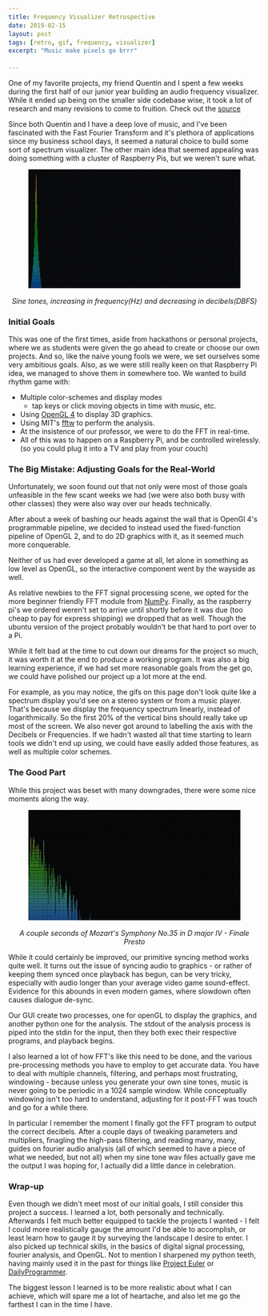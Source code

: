 ```yaml
---
title: Frequency Visualizer Retrospective
date: 2019-02-15
layout: post
tags: [retro, gif, frequency, visualizer]
excerpt: "Music make pixels go brrr"

---
```

One of my favorite projects, my friend Quentin and I spent a few weeks
during the first half of our junior year building an audio frequency visualizer. While it ended up
being on the smaller side codebase wise, it took a lot of research and 
many revisions to come to fruition. Check out the [source](https://github.com/TimtheStew/AudioSpectrumVisualizer)

Since both Quentin and I have a deep love of music, and I've been fascinated
with the Fast Fourier Transform and it's plethora of applications since my 
business school days, it seemed a natural choice to build some sort of spectrum
visualizer. The other main idea that seemed appealing was doing something with a cluster 
of Raspberry Pis, but we weren't sure what.

<figure>
	<a href="/assets\img\sine-tones.gif"><img src="/assets\img\sine-tones.gif"></a>
</figure>
<p align=center>
    <cite> Sine tones, increasing in frequency(Hz) and decreasing in decibels(DBFS) </cite>
</p>

### Initial Goals
This was one of the first times, aside from hackathons or personal projects,
where we as students were given the go ahead to create or choose our own 
projects. And so, like the naive young fools we were, we set ourselves some
very ambitious goals. Also, as we were still really keen on that Raspberry Pi 
idea, we managed to shove them in somewhere too. We wanted to build rhythm game with:
- Multiple color-schemes and display modes
    - tap keys or click moving objects in time with music, etc.
- Using [OpenGL 4](https://www.khronos.org/registry/OpenGL-Refpages/gl4/) to display 3D graphics.
- Using MIT's [fftw](http://www.fftw.org/) to perform the analysis.
- At the insistence of our professor, we were to do the FFT in real-time.
- All of this was to happen on a Raspberry Pi, and be controlled wirelessly. (so you could
plug it into a TV and play from your couch)

### The Big Mistake: Adjusting Goals for the Real-World 
Unfortunately, we soon found out that not only were most of those goals unfeasible in
the few scant weeks we had (we were also both busy with other classes) they were also way 
over our heads technically. 

After about a week of bashing our heads against the wall that is OpenGl 4's programmable pipeline,
we decided to instead used the fixed-function pipeline of OpenGL 2, and to do 2D graphics with it, as
it seemed much more conquerable.  

Neither of us had ever
developed a game at all, let alone in something as low level as OpenGL, so the interactive
component went by the wayside as well. 

As relative newbies to the FFT signal processing scene, we opted
for the more beginner friendly FFT module from [NumPy](https://docs.scipy.org/doc/numpy/reference/routines.fft.html). 
Finally, as the raspberry pi's we ordered weren't set to arrive until shortly 
before it was due (too cheap to pay for express shipping) we dropped that as well. Though the
ubuntu version of the project probably wouldn't be that hard to port over to a Pi.

While it felt bad at the time to cut down our dreams for the project so much, it was worth it at 
the end to produce a working program. It was also a big learning experience, if we had set more 
reasonable goals from the get go, we could have polished our project up a lot more at the end.

For example, as you may notice, the gifs on this page don't look quite like a spectrum display you'd
see on a stereo system or from a music player. That's because we display the frequency spectrum
linearly, instead of logarithmically. So the first 20% of the vertical bins should really take up most
of the screen. We also never got around to labelling the axis with the Decibels or Frequencies. If we hadn't 
wasted all that time starting to learn tools we didn't end up using, we could have easily added
those features, as well as multiple color schemes. 

### The Good Part
While this project was beset with many downgrades, there were some nice moments along the way.

<figure>
	<a href="/assets\img\mozart-violin-final.gif"><img src="/assets\img\mozart-violin-final.gif"></a>
</figure>
<p align=center>
    <cite> A couple seconds of Mozart's Symphony No.35 in D major IV - Finale Presto </cite>
</p>
While it could certainly be improved, our primitive syncing method works quite well. It turns out
the issue of syncing audio to graphics - or rather of keeping them synced once playback has begun, can be
very tricky, especially with audio longer than your average video game sound-effect. Evidence for this abounds in even 
modern games, where slowdown often causes dialogue de-sync. 

Our GUI create two processes,
one for openGL to display the graphics, and another python one for the analysis. The stdout of the analysis
process is piped into the stdin for the input, then they both exec their respective programs, and playback 
begins. 

I also learned a lot of how FFT's like this need to be done, and the various pre-processing methods 
you have to employ to get accurate data. You have to deal with multiple channels, filtering, and perhaps
most frustrating, windowing - because unless you generate your own sine tones, music is never going to
be periodic in a 1024 sample window. While conceptually windowing isn't too hard to understand, adjusting 
for it post-FFT was touch and go for a while there.

In particular I remember the moment I finally got the FFT program to output the correct decibels.
After a couple days of tweaking parameters and multipliers, finagling the high-pass filtering, and reading many,
many, guides on fourier audio analysis (all of which seemed to have a piece of what we needed, but not all) 
when my sine tone wav files actually gave me the output I was hoping for, I actually did a little
dance in celebration. 

### Wrap-up
Even though we didn't meet most of our initial goals, I still consider this project a success. I learned a lot,
both personally and technically. Afterwards I felt much better equipped to tackle the projects I wanted - I felt 
I could more realistically gauge the amount I'd be able to accomplish, or least learn how to gauge it by surveying
the landscape I desire to enter. I also picked up technical skills, in the basics of digital signal processing,
fourier analysis, and OpenGL. Not to mention I sharpened my python teeth, having mainly used it in the past for 
things like [Project Euler](https://projecteuler.net/) or [DailyProgrammer](https://www.reddit.com/r/dailyprogrammer/).

The biggest lesson I learned is to be more realistic about what I can achieve, which will spare
me a lot of heartache, and also let me go the farthest I can in the time I have.

